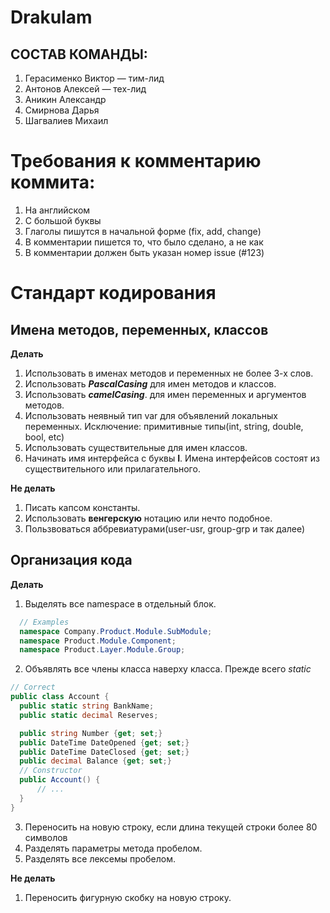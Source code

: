 # Drakulam

## СОСТАВ КОМАНДЫ:
1. Герасименко Виктор — тим-лид
2. Антонов Алексей — тех-лид
3. Аникин Александр
4. Смирнова Дарья
5. Шагвалиев Михаил

# Требования к комментарию коммита:
1. На английском
2. С большой буквы
3. Глаголы пишутся в начальной форме (fix, add, change)
4. В комментарии пишется то, что было сделано, а не как
5. В комментарии должен быть указан номер issue (#123)

# Стандарт кодирования
## Имена методов, переменных, классов  
**Делать**
  1) Использовать в именах методов и переменных не более 3-х слов.
  2) Использовать ***PascalCasing*** для имен методов и классов.    
  3) Использовать ***camelCasing***. для имен переменных и аргументов методов.
  4) Использовать неявный тип var для объявлений локальных переменных. Исключение: примитивные типы(int, string, double, bool, etc)
  5) Использовать существительные для имен классов.
  6) Начинать имя интерфейса с буквы **I**. Имена интерфейсов состоят из существительного или прилагательного.
  
**Не делать**
  1) Писать капсом константы.
  2) Использовать **венгерскую** нотацию или нечто подобное.
  3) Пользвоваться аббревиатурами(user-usr, group-grp и так далее)

## Организация кода
**Делать**
  1) Выделять все namespace в отдельный блок.
  ```csharp
    // Examples
    namespace Company.Product.Module.SubModule;
    namespace Product.Module.Component;
    namespace Product.Layer.Module.Group;
  ```
  2) Объявлять все члены класса наверху класса. Прежде всего *static*
  ```csharp
  // Correct
public class Account {
    public static string BankName;
    public static decimal Reserves;
 
    public string Number {get; set;}
    public DateTime DateOpened {get; set;}
    public DateTime DateClosed {get; set;}
    public decimal Balance {get; set;}
    // Constructor
    public Account() {
        // ...
    }
}
  ```
  3) Переносить на новую строку, если длина текущей строки более 80 символов
  4) Разделять параметры метода пробелом.  
  5) Разделять все лексемы пробелом.
  
**Не делать**
  1) Переносить фигурную скобку на новую строку.


